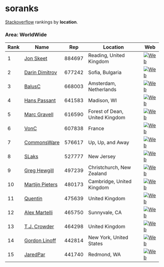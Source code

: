# soranks

[Stackoverflow](http://stackoverflow.com/) rankings by **location**.

### Area: WorldWide


Rank|Name|Rep|Location|Web
----|----|---|--------|---
1|[Jon Skeet](http://stackoverflow.com/users/22656/jon-skeet)|884697|Reading, United Kingdom|[![Web](https://www.gravatar.com/avatar/6d8ebb117e8d83d74ea95fbdd0f87e13?s=128&d=identicon&r=PG)](http://csharpindepth.com)
2|[Darin Dimitrov](http://stackoverflow.com/users/29407/darin-dimitrov)|677242|Sofia, Bulgaria|[![Web](https://www.gravatar.com/avatar/e3a181e9cdd4757a8b416d93878770c5?s=128&d=identicon&r=PG)](http://stackoverflow.com/search?q=user%3a29407&tab=newest)
3|[BalusC](http://stackoverflow.com/users/157882/balusc)|668003|Amsterdam, Netherlands|[![Web](https://www.gravatar.com/avatar/89927e2f4bde24991649b353a37678b9?s=128&d=identicon&r=PG)](http://balusc.omnifaces.org)
4|[Hans Passant](http://stackoverflow.com/users/17034/hans-passant)|641583|Madison, WI|[![Web](https://i.stack.imgur.com/Cii6b.png?s=128&g=1)]()
5|[Marc Gravell](http://stackoverflow.com/users/23354/marc-gravell)|616590|Forest of Dean, United Kingdom|[![Web](https://i.stack.imgur.com/NJcqr.png?s=128&g=1)](http://blog.marcgravell.com)
6|[VonC](http://stackoverflow.com/users/6309/vonc)|607838|France|[![Web](https://www.gravatar.com/avatar/7aa22372b695ed2b26052c340f9097eb?s=128&d=identicon&r=PG)](http://careers.stackoverflow.com/vonc)
7|[CommonsWare](http://stackoverflow.com/users/115145/commonsware)|576617|Up, Up, and Away|[![Web](https://i.stack.imgur.com/wDnd8.png?s=128&g=1)](https://commonsware.com)
8|[SLaks](http://stackoverflow.com/users/34397/slaks)|527777|New Jersey|[![Web](https://www.gravatar.com/avatar/7deca8ec973c3c0875e9a36e1e3e2c44?s=128&d=identicon&r=PG)](http://SLaks.net)
9|[Greg Hewgill](http://stackoverflow.com/users/893/greg-hewgill)|497239|Christchurch, New Zealand|[![Web](https://www.gravatar.com/avatar/747ffa5da3538e66840ebc0548b8fd58?s=128&d=identicon&r=PG)](http://hewgill.com)
10|[Martijn Pieters](http://stackoverflow.com/users/100297/martijn-pieters)|480173|Cambridge, United Kingdom|[![Web](https://www.gravatar.com/avatar/24780fb6df85a943c7aea0402c843737?s=128&d=identicon&r=PG)](http://www.zopatista.com/)
11|[Quentin](http://stackoverflow.com/users/19068/quentin)|475639|United Kingdom|[![Web](https://www.gravatar.com/avatar/1d2d3229ed1961d2bd81853242493247?s=128&d=identicon&r=PG)]()
12|[Alex Martelli](http://stackoverflow.com/users/95810/alex-martelli)|465750|Sunnyvale, CA|[![Web](https://www.gravatar.com/avatar/e8d5fe90f1fe2148bf130cccd4dc311c?s=128&d=identicon&r=PG)](http://www.aleax.it)
13|[T.J. Crowder](http://stackoverflow.com/users/157247/t-j-crowder)|464298|United Kingdom|[![Web](https://www.gravatar.com/avatar/ca3e484c121268e4c8302616b2395eb9?s=128&d=identicon&r=PG)](http://www.farsightsoftware.com)
14|[Gordon Linoff](http://stackoverflow.com/users/1144035/gordon-linoff)|442814|New York, United States|[![Web](https://www.gravatar.com/avatar/e514b017977ebf742a418cac697d8996?s=128&d=identicon&r=PG)](http://www.data-miners.com)
15|[JaredPar](http://stackoverflow.com/users/23283/jaredpar)|441740|Redmond, WA|[![Web](https://www.gravatar.com/avatar/529ba429a58902bef56c2fcb672d5ccb?s=128&d=identicon&r=PG)](http://blog.paranoidcoding.com/)
